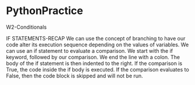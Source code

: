 # PythonPractice


W2-Conditionals

IF STATEMENTS-RECAP
We can use the concept of branching to have our code alter its execution sequence depending on the values of variables. We can use an if statement to evaluate a comparison. We start with the if keyword, followed by our comparison. We end the line with a colon. The body of the if statement is then indented to the right. If the comparison is True, the code inside the if body is executed. If the comparison evaluates to False, then the code block is skipped and will not be run.

